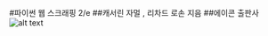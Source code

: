 #파이썬 웹 스크래핑 2/e
##캐서린 자멀 , 리차드 로손 지음
##에이콘 출판사
![alt text](http://image.kyobobook.co.kr/images/book/large/525/l9791161752525.jpg)